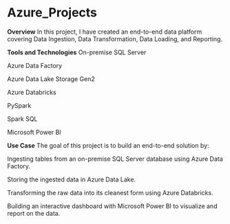 # Azure_Projects

**Overview**
In this project, I have created an end-to-end data platform covering Data Ingestion, Data Transformation, Data Loading, and Reporting.

**Tools and Technologies**
On-premise SQL Server

Azure Data Factory

Azure Data Lake Storage Gen2

Azure Databricks

PySpark

Spark SQL

Microsoft Power BI

**Use Case**
The goal of this project is to build an end-to-end solution by:

Ingesting tables from an on-premise SQL Server database using Azure Data Factory.

Storing the ingested data in Azure Data Lake.

Transforming the raw data into its cleanest form using Azure Databricks.

Building an interactive dashboard with Microsoft Power BI to visualize and report on the data.



